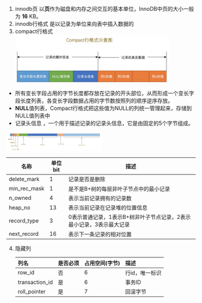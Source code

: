 1. innodb页
   以**页**作为磁盘和内存之间交互的基本单位，InnoDB中页的大小一般为 **16** KB。
2. innodb行格式
   是以记录为单位来向表中插入数据的
3. compact行格式
   <img src=".assets/image-20211119203652814.png" alt="image-20211119203652814" style="zoom:40%;" />

+ 所有变长字段占用的字节长度都存放在记录的开头部位，从而形成一个变长字段长度列表，各变长字段数据占用的字节数按照列的顺序逆序存放。
+ **NULL**值列表，Compact行格式把这些值为NULL的列统一管理起来，存储到NULL值列表中
+ 记录头信息 ，一个用于描述记录的记录头信息，它是由固定的5个字节组成。

<img src=".assets/image-20211119211721647.png" alt="image-20211119211721647" style="zoom:25%;" />

| 名称         | 单位bit | 描述                                                         |
| ------------ | ------- | ------------------------------------------------------------ |
| delete_mark  | 1       | 记录是否是删除                                               |
| min_rec_mask | 1       | 是不是B+树的每层非叶子节点中的最小记录                       |
| n_owned      | 4       | 表示当前记录拥有的记录数                                     |
| heap_no      | 13      | 表示当前记录在记录堆的位置信息                               |
| record_type  | 3       | 0表示普通记录，1表示B+树非叶子节点记录，2表示最小记录，3表示最大记录 |
| next_record  | 16      | 表示下一条记录的相对位置                                     |

4. 隐藏列

   | 列名           | 是否必须 | 占用空间(字节) | 描述           |
   | -------------- | -------- | -------------- | -------------- |
   | row_id         | 否       | 6              | 行id，唯一标识 |
   | transaction_id | 是       | 6              | 事务ID         |
   | roll_pointer   | 是       | 7              | 回滚字节       |

   